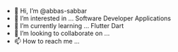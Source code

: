 - 👋 Hi, I’m @abbas-sabbar
- 👀 I’m interested in ...  Software Developer Applications
- 🌱 I’m currently learning ... Flutter Dart 
- 💞️ I’m looking to collaborate on ...
- 📫 How to reach me ...

<!---
abbas-sabaar/abbas-sabaar is a ✨ special ✨ repository because its `README.md` (this file) appears on your GitHub profile.
You can click the Preview link to take a look at your changes.
--->
